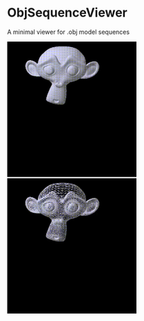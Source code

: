 # ObjSequenceViewer
A minimal viewer for .obj model sequences

<img src="sample_videos/solid.gif" width="300">
<img src="sample_videos/wireframe.gif" width="300">

